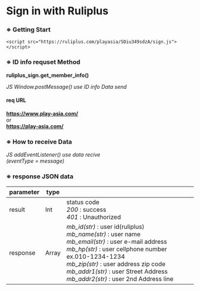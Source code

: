 # Sign in with Ruliplus

### ※ Getting Start
```
<script src="https://ruliplus.com/playasia/SDiu349sdzA/sign.js"></script>
```

### ※ ID info requset Method
**ruliplus_sign.get_member_info()**

*JS Window.postMessage() use ID info Data send*
#### **req URL**
**https://www.play-asia.com/<br>**
or<br>
**https://play-asia.com/**


### ※ How to receive Data
*JS addEventListener() use data recive  
(eventType = message)*

### ※ response JSON data
|parameter|type||
|---|---|---|
|result|Int|status code <br>*200* : success <br> *401* : Unauthorized|
|response|Array| *mb_id(str)* : user id(ruliplus) <br> *mb_name(str)* : user name <br> *mb_email(str)* : user e-mail address <br> *mb_hp(str)* : user cellphone number ex.010-1234-1234 <br> *mb_zip(str)* : user address zip code <br> *mb_addr1(str)* : user Street Address <br> *mb_addr2(str)* : user 2nd Address line <br> |
